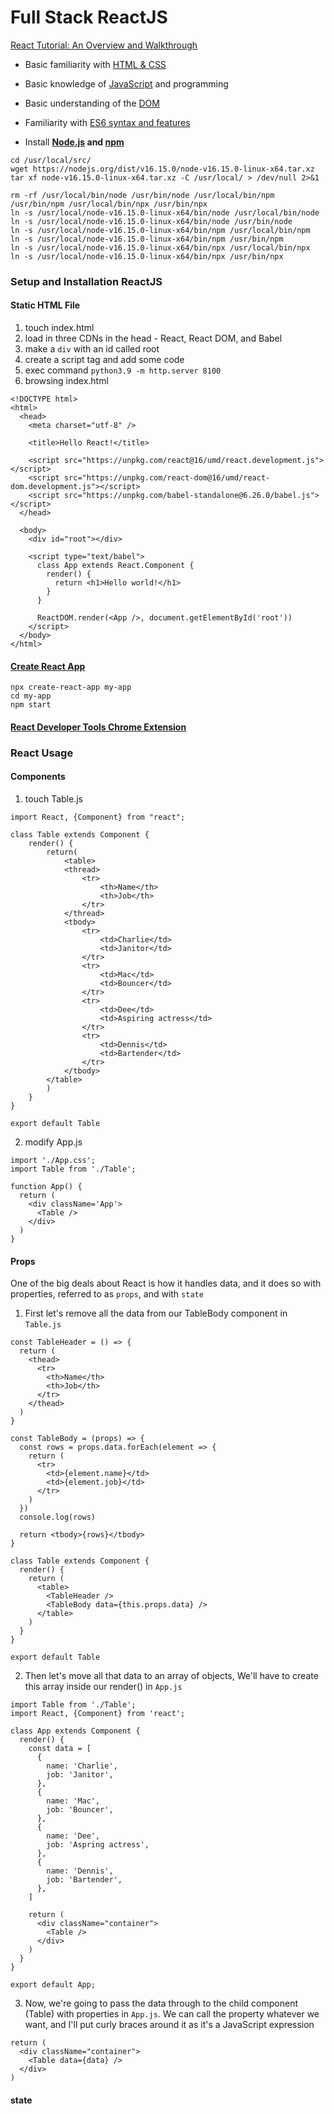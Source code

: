 # Full Stack ReactJS

[React Tutorial: An Overview and Walkthrough](https://www.taniarascia.com/getting-started-with-react)

- Basic familiarity with [HTML & CSS](https://internetingishard.com)

- Basic knowledge of [JavaScript](https://www.digitalocean.com/community/tutorial_series/how-to-code-in-javascript) and programming

- Basic understanding of the [DOM](https://www.taniarascia.com/introduction-to-the-dom)

- Familiarity with [ES6 syntax and features](https://www.taniarascia.com/es6-syntax-and-feature-overview)

- Install **[Node.js](https://nodejs.org) and [npm](https://www.npmjs.com)**

```
cd /usr/local/src/
wget https://nodejs.org/dist/v16.15.0/node-v16.15.0-linux-x64.tar.xz
tar xf node-v16.15.0-linux-x64.tar.xz -C /usr/local/ > /dev/null 2>&1

rm -rf /usr/local/bin/node /usr/bin/node /usr/local/bin/npm /usr/bin/npm /usr/local/bin/npx /usr/bin/npx
ln -s /usr/local/node-v16.15.0-linux-x64/bin/node /usr/local/bin/node
ln -s /usr/local/node-v16.15.0-linux-x64/bin/node /usr/bin/node
ln -s /usr/local/node-v16.15.0-linux-x64/bin/npm /usr/local/bin/npm
ln -s /usr/local/node-v16.15.0-linux-x64/bin/npm /usr/bin/npm
ln -s /usr/local/node-v16.15.0-linux-x64/bin/npx /usr/local/bin/npx
ln -s /usr/local/node-v16.15.0-linux-x64/bin/npx /usr/bin/npx
```
### Setup and Installation ReactJS
#### Static HTML File
1. touch index.html
2. load in three CDNs in the head - React, React DOM, and Babel
3. make a `div` with an id called root
4. create a script tag and add some code
5. exec command `python3.9 -m http.server 8100`
6. browsing index.html
```
<!DOCTYPE html>
<html>
  <head>
    <meta charset="utf-8" />

    <title>Hello React!</title>

    <script src="https://unpkg.com/react@16/umd/react.development.js"></script>
    <script src="https://unpkg.com/react-dom@16/umd/react-dom.development.js"></script>
    <script src="https://unpkg.com/babel-standalone@6.26.0/babel.js"></script>
  </head>

  <body>
    <div id="root"></div>

    <script type="text/babel">
      class App extends React.Component {
        render() {
          return <h1>Hello world!</h1>
        }
      }

      ReactDOM.render(<App />, document.getElementById('root'))
    </script>
  </body>
</html>
```
#### [Create React App](https://github.com/facebook/create-react-app)
```
npx create-react-app my-app
cd my-app
npm start
```
#### [React Developer Tools Chrome Extension](https://chrome.google.com/webstore/detail/react-developer-tools/fmkadmapgofadopljbjfkapdkoienihi)

### React Usage
#### Components
1. touch Table.js
```
import React, {Component} from "react";

class Table extends Component {
    render() {
        return(
            <table>
            <thread>
                <tr>
                    <th>Name</th>
                    <th>Job</th>
                </tr>
            </thread>
            <tbody>
                <tr>
                    <td>Charlie</td>
                    <td>Janitor</td>
                </tr>
                <tr>
                    <td>Mac</td>
                    <td>Bouncer</td>
                </tr>
                <tr>
                    <td>Dee</td>
                    <td>Aspiring actress</td>
                </tr>
                <tr>
                    <td>Dennis</td>
                    <td>Bartender</td>
                </tr>
            </tbody>
        </table>
        )
    }
}

export default Table
```
2. modify App.js
```
import './App.css';
import Table from './Table';

function App() {
  return (
    <div className='App'>
      <Table />
    </div>
  )
}
```
#### Props
One of the big deals about React is how it handles data, and it does so with properties, referred to as `props`, and with `state`
1. First let's remove all the data from our TableBody component in `Table.js`
```
const TableHeader = () => {
  return (
    <thead>
      <tr>
        <th>Name</th>
        <th>Job</th>
      </tr>
    </thead>
  )
}

const TableBody = (props) => {
  const rows = props.data.forEach(element => {
    return (
      <tr>
        <td>{element.name}</td>
        <td>{element.job}</td>
      </tr>
    )
  })
  console.log(rows)

  return <tbody>{rows}</tbody>
}

class Table extends Component {
  render() {
    return (
      <table>
        <TableHeader />
        <TableBody data={this.props.data} />
      </table>
    )
  }
}

export default Table
```
2. Then let's move all that data to an array of objects, We'll have to create this array inside our render() in `App.js`
```
import Table from './Table';
import React, {Component} from 'react';

class App extends Component {
  render() {
    const data = [
      {
        name: 'Charlie',
        job: 'Janitor',
      },
      {
        name: 'Mac',
        job: 'Bouncer',
      },
      {
        name: 'Dee',
        job: 'Aspring actress',
      },
      {
        name: 'Dennis',
        job: 'Bartender',
      },
    ]

    return (
      <div className="container">
        <Table />
      </div>
    )
  }
}

export default App;
```
3. Now, we're going to pass the data through to the child component (Table) with properties in `App.js`. We can call the property whatever we want, and I'll put curly braces around it as it's a JavaScript expression
```
return (
  <div className="container">
    <Table data={data} />
  </div>
)
```
#### state
